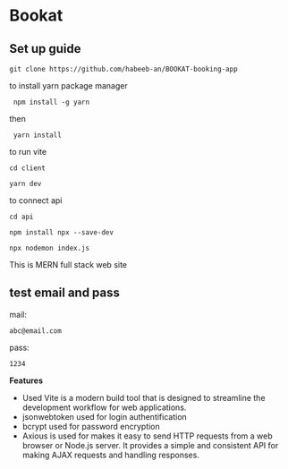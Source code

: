 # Bookat

<p><h2>Set up guide</h2>

```git clone https://github.com/habeeb-an/BOOKAT-booking-app```
<p>to install yarn package manager</p>

``` npm install -g yarn```

then

``` yarn install```

<p>to run vite</p>

```cd client```

```yarn dev```

to connect api

```cd api```


```npm install npx --save-dev```  

```npx nodemon index.js```

<p></p>
</p>

<p>This is MERN full stack web site</p>

<h2>test email and pass</h2>

mail:

```abc@email.com```

pass:

```1234```

**Features**

<ul>
<li>Used Vite is a modern build tool that is designed to streamline the development workflow for web applications.</li>
<li>jsonwebtoken used for login authentification</li>
<li>bcrypt used for password encryption</li>
<li>Axious is used for makes it easy to send HTTP requests from a web browser or Node.js server. It provides a simple and consistent API for making AJAX requests and handling responses.</li>
</ul>
